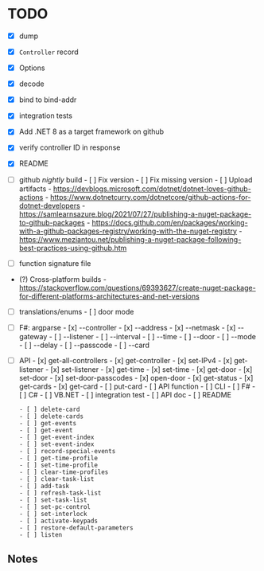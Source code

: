 # TODO

- [x] dump
- [x] `Controller` record
- [x] Options
- [x] decode
- [x] bind to bind-addr
- [x] integration tests
- [x] Add .NET 8 as a target framework on github
- [x] verify controller ID in response
- [x] README

- [ ] github _nightly_ build
      - [ ] Fix version
      - [ ] Fix missing version
      - [ ] Upload artifacts
      - https://devblogs.microsoft.com/dotnet/dotnet-loves-github-actions
      - https://www.dotnetcurry.com/dotnetcore/github-actions-for-dotnet-developers
      - https://samlearnsazure.blog/2021/07/27/publishing-a-nuget-package-to-github-packages
      - https://docs.github.com/en/packages/working-with-a-github-packages-registry/working-with-the-nuget-registry
      - https://www.meziantou.net/publishing-a-nuget-package-following-best-practices-using-github.htm

- [ ] function signature file
- (?) Cross-platform builds
      - https://stackoverflow.com/questions/69393627/create-nuget-package-for-different-platforms-architectures-and-net-versions

- [ ] translations/enums
      - [ ] door mode

- [ ] F#: argparse
      - [x] --controller
      - [x] --address
      - [x] --netmask
      - [x] --gateway
      - [ ] --listener
      - [ ] --interval
      - [ ] --time
      - [ ] --door
      - [ ] --mode
      - [ ] --delay
      - [ ] --passcode
      - [ ] --card

- [ ] API
      - [x] get-all-controllers
      - [x] get-controller
      - [x] set-IPv4
      - [x] get-listener
      - [x] set-listener
      - [x] get-time
      - [x] set-time
      - [x] get-door
      - [x] set-door
      - [x] set-door-passcodes
      - [x] open-door
      - [x] get-status
      - [x] get-cards
      - [x] get-card
      - [ ] put-card
            - [ ] API function
            - [ ] CLI
                  - [ ] F#
                  - [ ] C#
                  - [ ] VB.NET
            - [ ] integration test
            - [ ] API doc
            - [ ] README
      
      - [ ] delete-card
      - [ ] delete-cards
      - [ ] get-events
      - [ ] get-event
      - [ ] get-event-index
      - [ ] set-event-index
      - [ ] record-special-events
      - [ ] get-time-profile
      - [ ] set-time-profile
      - [ ] clear-time-profiles
      - [ ] clear-task-list
      - [ ] add-task
      - [ ] refresh-task-list
      - [ ] set-task-list
      - [ ] set-pc-control
      - [ ] set-interlock
      - [ ] activate-keypads
      - [ ] restore-default-parameters
      - [ ] listen

## Notes
